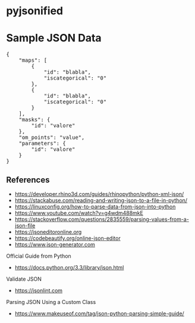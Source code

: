 # pyjsonified


# Sample JSON Data
<pre>
{
    "maps": [
        {
            "id": "blabla",
            "iscategorical": "0"
        },
        {
            "id": "blabla",
            "iscategorical": "0"
        }
    ],
    "masks": {
        "id": "valore"
    },
    "om_points": "value",
    "parameters": {
        "id": "valore"
    }
}
</pre>





## References
- https://developer.rhino3d.com/guides/rhinopython/python-xml-json/
- https://stackabuse.com/reading-and-writing-json-to-a-file-in-python/
- https://linuxconfig.org/how-to-parse-data-from-json-into-python
- https://www.youtube.com/watch?v=g4wdm488mkE
- https://stackoverflow.com/questions/2835559/parsing-values-from-a-json-file
- https://jsoneditoronline.org
- https://codebeautify.org/online-json-editor
- https://www.json-generator.com


Official Guide from Python
 - https://docs.python.org/3.3/library/json.html
 
Validate JSON
 - https://jsonlint.com
 
Parsing JSON Using a Custom Class
 - https://www.makeuseof.com/tag/json-python-parsing-simple-guide/
 
